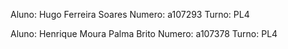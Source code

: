Aluno: Hugo Ferreira Soares
Numero: a107293
Turno: PL4

Aluno: Henrique Moura Palma Brito
Numero: a107378
Turno: PL4
